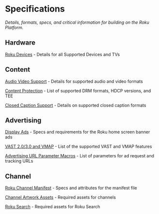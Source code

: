 # Specifications
_Details, formats, specs, and critical information for building on the Roku Platform._

## Hardware

[Roku Devices](https://github.com/zemoga/docs/blob/master/develop/specifications/roku-devices.md) - Details for all Supported Devices and TVs

## Content

[Audio Video Support](https://github.com/zemoga/docs/blob/master/develop/specifications/audio-video-support.md) - Details for supported audio and video formats

[Content Protection](https://github.com/zemoga/docs/blob/master/develop/specifications/content-protection.md) - List of supported DRM formats, HDCP versions, and TEE

[Closed Caption Support](https://github.com/zemoga/docs/blob/master/develop/specifications/closed-captioning.md) - Details on supported closed caption formats

## Advertising

[Display Ads](https://github.com/zemoga/docs/blob/master/design/display-ads.md#display-ad-specs) - Specs and requirements for the Roku home screen banner ads

[VAST 2.0/3.0 and VMAP](https://github.com/zemoga/docs/blob/master/develop/specifications/vast-vmap-support.md) - List of the supported VAST and VMAP features

[Advertising URL Parameter Macros](https://github.com/zemoga/docs/blob/master/develop/specifications/ad-parameter-macros.md) - List of parameters for ad request and tracking URLs

## Channel

[Roku Channel Manifest](https://github.com/zemoga/docs/blob/master/develop/specifications/manifest.md) - Specs and attributes for the manifest file

[Channel Artwork Assets](https://github.com/zemoga/docs/blob/master/design/channel-artwork.md) - Required assets for channels

[Roku Search](https://github.com/zemoga/docs/blob/master/publish/platform-features/search.md) - Required assets for Roku Search
